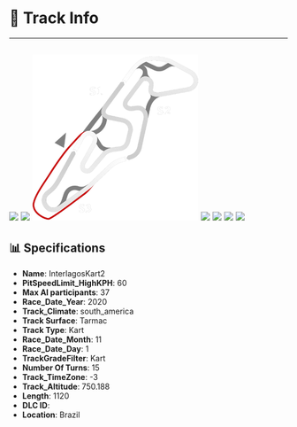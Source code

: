 # 🏁 Track Info

---
![](image_1.jpg)
![](image_2.jpg)
![](image_3.jpg)
![](image_4.jpg)
![](image_5.jpg)
![](image_6.jpg)
![](image_7.jpg)
---

## 📊 Specifications

- **Name**: InterlagosKart2
- **PitSpeedLimit_HighKPH**: 60
- **Max AI participants**: 37
- **Race_Date_Year**: 2020
- **Track_Climate**: south_america
- **Track Surface**: Tarmac
- **Track Type**: Kart
- **Race_Date_Month**: 11
- **Race_Date_Day**: 1
- **TrackGradeFilter**: Kart
- **Number Of Turns**: 15
- **Track_TimeZone**: -3
- **Track_Altitude**: 750.188
- **Length**: 1120
- **DLC ID**: 
- **Location**: Brazil
